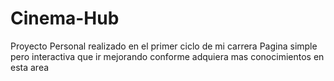 # Cinema-Hub
Proyecto Personal realizado en el primer ciclo de mi carrera
Pagina simple pero interactiva que ir mejorando conforme adquiera mas conocimientos en esta area
